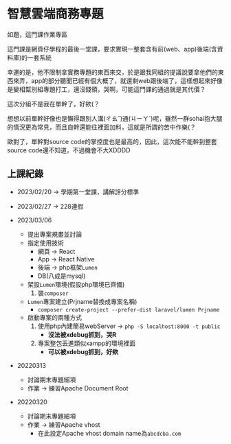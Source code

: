 # 智慧雲端商務專題

如題，這門課作業專區

這門課是網頁仔學程的最後一堂課，要求實現一整套含有前(web、app)後端(含資料庫)的一套系統

幸運的是，他不限制拿實務專題的東西來交，於是跟我同組的提議說要拿他們的東西來弄，app的部分聽聞已經有個大概了，就還剩web跟後端了，這樣想起來好像是變相幫別組專題打工，還沒錢領，哭啊，可能這門課的通過就是其代價？

這次分組不是我在單幹了，好欸(？

想想以前單幹好像也是懶得跟別人溝(ㄔㄠˇ)通(ㄐㄧㄚˋ)呢，雖然一群sohai抱大腿的情況更為常見，而且自幹還能往裡面加料，這就是所謂的苦中作樂(？

歐對了，單幹對source code的掌控度也是最高的，因此，這次能不能幹到整套source code還不知道，不過機會不大XDDDD



## 上課紀錄

- 2023/02/20 $\rightarrow$ 學期第一堂課，講解評分標準
- 2023/02/27 $\rightarrow$ 228連假
- 2023/03/06
  - 提出專案規畫並討論
  - 指定使用技術
    - 網頁 $\rightarrow$ React
    - App $\rightarrow$ React Native
    - 後端 $\rightarrow$ php框架`Lumen`
    - DB(八成是mysql)
  - 架設`Lumen`環境(假設php環境已齊備)
    1. 裝`composer`
  - `Lumen`專案建立(Prjname替換成專案名稱)
    - `composer create-project --prefer-dist laravel/lumen Prjname`
  - 啟動專案的兩種方式
    1. 使用php內建簡易webServer $\rightarrow$ `php -S localhost:8000 -t public`
       - **沒法被xdebug抓到，哭R**
    2. 專案整包丟進類似xampp的環境裡面
       - **可以被xdebug抓到，好欸**
  
- 20220313
  - 討論期末專題細項
  - 作業 $\rightarrow$ 練習Apache Document Root
- 20220320
  - 討論期末專題細項
  - 作業 $\rightarrow$ 練習Apache vhost
    - 在此設定Apache vhost domain name為`abcdcba.com`